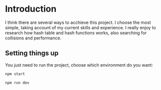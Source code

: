 # Introduction

I think there are several ways to acchieve this project. I choose the most simple, taking account of my current skills and experience. I really enjoy to research how hash table and hash functions works, also searching for collisions and performance.

## Setting things up

You just need to run the project, choose which environment do you want:

``` bash filename="terminal - production mode"
npm start
```

``` bash filename="terminal - development mode"
npm run dev
```
